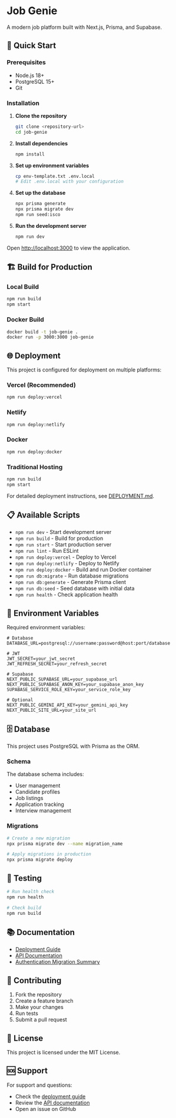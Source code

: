 # Job Genie

A modern job platform built with Next.js, Prisma, and Supabase.

## 🚀 Quick Start

### Prerequisites
- Node.js 18+
- PostgreSQL 15+
- Git

### Installation

1. **Clone the repository**
   ```bash
   git clone <repository-url>
   cd job-genie
   ```

2. **Install dependencies**
   ```bash
   npm install
   ```

3. **Set up environment variables**
   ```bash
   cp env-template.txt .env.local
   # Edit .env.local with your configuration
   ```

4. **Set up the database**
   ```bash
   npx prisma generate
   npx prisma migrate dev
   npm run seed:isco
   ```

5. **Run the development server**
   ```bash
   npm run dev
   ```

Open [http://localhost:3000](http://localhost:3000) to view the application.

## 🏗️ Build for Production

### Local Build
```bash
npm run build
npm start
```

### Docker Build
```bash
docker build -t job-genie .
docker run -p 3000:3000 job-genie
```

## 🌐 Deployment

This project is configured for deployment on multiple platforms:

### Vercel (Recommended)
```bash
npm run deploy:vercel
```

### Netlify
```bash
npm run deploy:netlify
```

### Docker
```bash
npm run deploy:docker
```

### Traditional Hosting
```bash
npm run build
npm start
```

For detailed deployment instructions, see [DEPLOYMENT.md](./DEPLOYMENT.md).

## 📋 Available Scripts

- `npm run dev` - Start development server
- `npm run build` - Build for production
- `npm run start` - Start production server
- `npm run lint` - Run ESLint
- `npm run deploy:vercel` - Deploy to Vercel
- `npm run deploy:netlify` - Deploy to Netlify
- `npm run deploy:docker` - Build and run Docker container
- `npm run db:migrate` - Run database migrations
- `npm run db:generate` - Generate Prisma client
- `npm run db:seed` - Seed database with initial data
- `npm run health` - Check application health

## 🔧 Environment Variables

Required environment variables:

```env
# Database
DATABASE_URL=postgresql://username:password@host:port/database

# JWT
JWT_SECRET=your_jwt_secret
JWT_REFRESH_SECRET=your_refresh_secret

# Supabase
NEXT_PUBLIC_SUPABASE_URL=your_supabase_url
NEXT_PUBLIC_SUPABASE_ANON_KEY=your_supabase_anon_key
SUPABASE_SERVICE_ROLE_KEY=your_service_role_key

# Optional
NEXT_PUBLIC_GEMINI_API_KEY=your_gemini_api_key
NEXT_PUBLIC_SITE_URL=your_site_url
```

## 🗄️ Database

This project uses PostgreSQL with Prisma as the ORM.

### Schema
The database schema includes:
- User management
- Candidate profiles
- Job listings
- Application tracking
- Interview management

### Migrations
```bash
# Create a new migration
npx prisma migrate dev --name migration_name

# Apply migrations in production
npx prisma migrate deploy
```

## 🧪 Testing

```bash
# Run health check
npm run health

# Check build
npm run build
```

## 📚 Documentation

- [Deployment Guide](./DEPLOYMENT.md)
- [API Documentation](./API_DOCUMENTATION.md)
- [Authentication Migration Summary](./AUTHENTICATION_MIGRATION_SUMMARY.md)

## 🤝 Contributing

1. Fork the repository
2. Create a feature branch
3. Make your changes
4. Run tests
5. Submit a pull request

## 📄 License

This project is licensed under the MIT License.

## 🆘 Support

For support and questions:
- Check the [deployment guide](./DEPLOYMENT.md)
- Review the [API documentation](./API_DOCUMENTATION.md)
- Open an issue on GitHub
